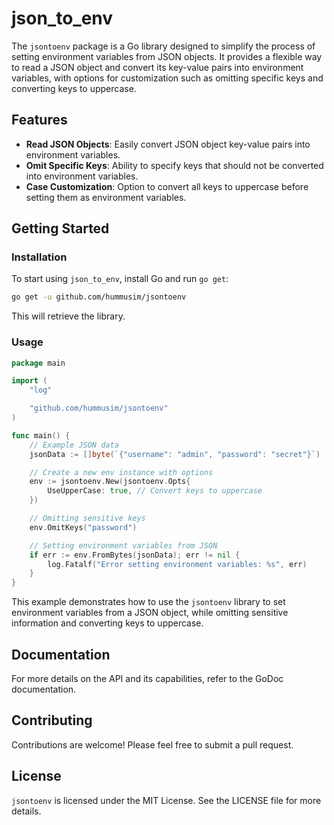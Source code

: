 # json_to_env

The `jsontoenv` package is a Go library designed to simplify the process of setting environment variables from JSON objects. It provides a flexible way to read a JSON object and convert its key-value pairs into environment variables, with options for customization such as omitting specific keys and converting keys to uppercase.

## Features

- **Read JSON Objects**: Easily convert JSON object key-value pairs into environment variables.
- **Omit Specific Keys**: Ability to specify keys that should not be converted into environment variables.
- **Case Customization**: Option to convert all keys to uppercase before setting them as environment variables.

## Getting Started

### Installation

To start using `json_to_env`, install Go and run `go get`:

```bash
go get -u github.com/hummusim/jsontoenv
```

This will retrieve the library.

### Usage

```go
package main

import (
	"log"

	"github.com/hummusim/jsontoenv"
)

func main() {
	// Example JSON data
	jsonData := []byte(`{"username": "admin", "password": "secret"}`)

	// Create a new env instance with options
	env := jsontoenv.New(jsontoenv.Opts{
		UseUpperCase: true, // Convert keys to uppercase
	})

	// Omitting sensitive keys
	env.OmitKeys("password")

	// Setting environment variables from JSON
	if err := env.FromBytes(jsonData); err != nil {
		log.Fatalf("Error setting environment variables: %s", err)
	}
}
```

This example demonstrates how to use the `jsontoenv` library to set environment variables from a JSON object, while omitting sensitive information and converting keys to uppercase.

## Documentation

For more details on the API and its capabilities, refer to the GoDoc documentation.

## Contributing

Contributions are welcome! Please feel free to submit a pull request.

## License

`jsontoenv` is licensed under the MIT License. See the LICENSE file for more details.